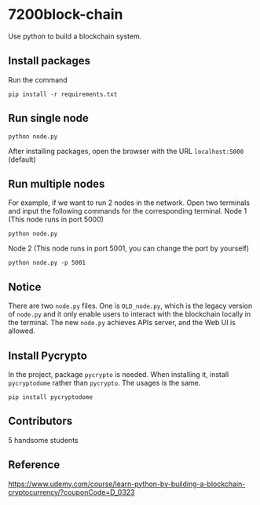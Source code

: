 # 7200block-chain
Use python to build a blockchain system.
## Install packages
Run the command
```
pip install -r requirements.txt
```
## Run single node
```
python node.py
```
After installing packages, open the browser with the URL `localhost:5000` (default)
## Run multiple nodes
For example, if we want to run 2 nodes in the network. Open two terminals and input the following commands for the corresponding terminal.
Node 1 (This node runs in port 5000)
```
python node.py
```
Node 2 (This node runs in port 5001, you can change the port by yourself)
```
python node.py -p 5001
```
## Notice
There are two `node.py` files. One is `OLD_node.py`, which is the legacy version of `node.py` and it only enable users to interact with the blockchain locally in the terminal. The new `node.py` achieves APIs server, and the Web UI is allowed.
## Install Pycrypto
In the project, package `pycrypto` is needed. When installing it, install `pycryptodome` rather than `pycrypto`. The usages is the same.
```
pip install pycryptodome
```
## Contributors
5 handsome students
## Reference
https://www.udemy.com/course/learn-python-by-building-a-blockchain-cryptocurrency/?couponCode=D_0323
